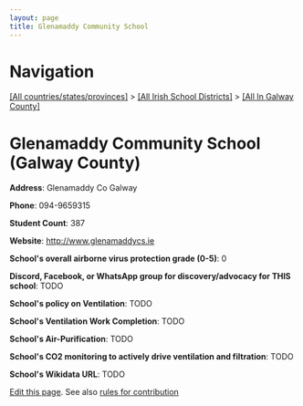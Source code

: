 ```yaml
---
layout: page
title: Glenamaddy Community School
---
```

# Navigation

[[All countries/states/provinces]](../../..) > [[All Irish School Districts]](../..) > [[All In Galway County]](..)

# Glenamaddy Community School (Galway County)

**Address**: Glenamaddy Co Galway

**Phone**: 094-9659315

**Student Count**: 387

**Website**: <http://www.glenamaddycs.ie>

**School's overall airborne virus protection grade (0-5)**: 0

**Discord, Facebook, or WhatsApp group for discovery/advocacy for THIS school**: TODO

**School's policy on Ventilation**: TODO

**School's Ventilation Work Completion**: TODO

**School's Air-Purification**: TODO

**School's CO2 monitoring to actively drive ventilation and filtration**: TODO

**School's Wikidata URL**: TODO


[Edit this page](https://github.com/ventilate-schools/Ireland/edit/main/./Galway_County/Glenamaddy_Community_School.md). See also [rules for contribution](../../../contribution-rules/)